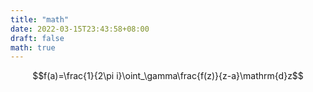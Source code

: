 ```yaml
---
title: "math"
date: 2022-03-15T23:43:58+08:00
draft: false
math: true
---
```


$$f(a)=\frac{1}{2\pi i}\oint_\gamma\frac{f(z)}{z-a}\mathrm{d}z$$

